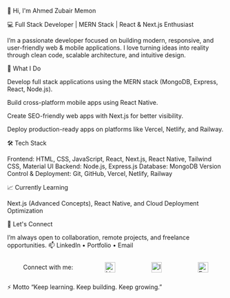 👋 Hi, I'm Ahmed Zubair Memon

💻 Full Stack Developer | MERN Stack | React & Next.js Enthusiast

I’m a passionate developer focused on building modern, responsive, and user-friendly web & mobile applications.
I love turning ideas into reality through clean code, scalable architecture, and intuitive design.

🚀 What I Do

Develop full stack applications using the MERN stack (MongoDB, Express, React, Node.js).

Build cross-platform mobile apps using React Native.

Create SEO-friendly web apps with Next.js for better visibility.

Deploy production-ready apps on platforms like Vercel, Netlify, and Railway.

🛠️ Tech Stack

Frontend: HTML, CSS, JavaScript, React, Next.js, React Native, Tailwind CSS, Material UI
Backend: Node.js, Express.js
Database: MongoDB
Version Control & Deployment: Git, GitHub, Vercel, Netlify, Railway

📈 Currently Learning

Next.js (Advanced Concepts), React Native, and Cloud Deployment Optimization

💬 Let's Connect

I’m always open to collaboration, remote projects, and freelance opportunities.
📫 LinkedIn
 • Portfolio
 • Email


<div style="display: flex; align-items: center; justify-content:space-around;">
<p>Connect with me:</p>
<a href="https://www.linkedin.com/in/ahmed-zubair-memon-8ba401317/" target="_blank">
  <img src="https://cdn.jsdelivr.net/gh/simple-icons/simple-icons/icons/linkedin.svg" alt="LinkedIn" width="24" style="margin-right:10px;">
</a>
<a href="https://www.instagram.com/Ahmed_zubair_memon" target="_blank">
  <img src="https://cdn.jsdelivr.net/gh/simple-icons/simple-icons/icons/instagram.svg" alt="Instagram" width="24" style="margin-right:10px;">
</a>
<a href="https://www.facebook.com/ahmedzubair.memon?mibextid=ZbWKwL" target="_blank">
  <img src="https://cdn.jsdelivr.net/gh/simple-icons/simple-icons/icons/facebook.svg" alt="Facebook" width="24">
</a>
</div>

⚡ Motto
“Keep learning. Keep building. Keep growing.”
